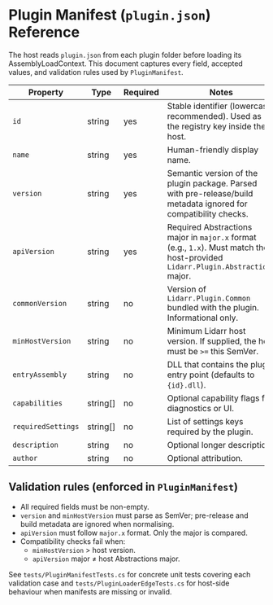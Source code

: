 # Plugin Manifest (`plugin.json`) Reference

The host reads `plugin.json` from each plugin folder before loading its AssemblyLoadContext. This document captures every field, accepted values, and validation rules used by `PluginManifest`.

| Property | Type | Required | Notes |
|----------|------|----------|-------|
| `id` | string | yes | Stable identifier (lowercase recommended). Used as the registry key inside the host. |
| `name` | string | yes | Human-friendly display name. |
| `version` | string | yes | Semantic version of the plugin package. Parsed with pre-release/build metadata ignored for compatibility checks. |
| `apiVersion` | string | yes | Required Abstractions major in `major.x` format (e.g., `1.x`). Must match the host-provided `Lidarr.Plugin.Abstractions` major. |
| `commonVersion` | string | no | Version of `Lidarr.Plugin.Common` bundled with the plugin. Informational only. |
| `minHostVersion` | string | no | Minimum Lidarr host version. If supplied, the host must be `>=` this SemVer. |
| `entryAssembly` | string | no | DLL that contains the plugin entry point (defaults to `{id}.dll`). |
| `capabilities` | string[] | no | Optional capability flags for diagnostics or UI. |
| `requiredSettings` | string[] | no | List of settings keys required by the plugin. |
| `description` | string | no | Optional longer description. |
| `author` | string | no | Optional attribution. |

## Validation rules (enforced in `PluginManifest`) 
- All required fields must be non-empty.
- `version` and `minHostVersion` must parse as SemVer; pre-release and build metadata are ignored when normalising.
- `apiVersion` must follow `major.x` format. Only the major is compared.
- Compatibility checks fail when:
  - `minHostVersion` > host version.
  - `apiVersion` major ≠ host Abstractions major.

See `tests/PluginManifestTests.cs` for concrete unit tests covering each validation case and `tests/PluginLoaderEdgeTests.cs` for host-side behaviour when manifests are missing or invalid.
